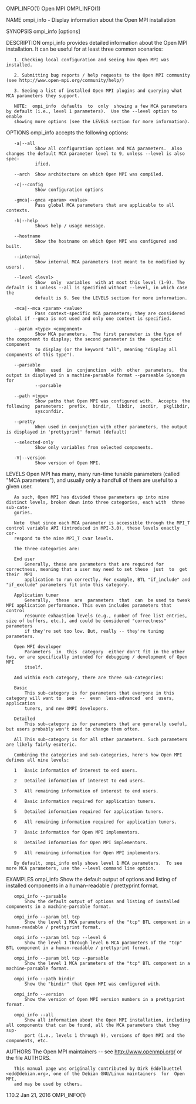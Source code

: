 OMPI_INFO(1)                                                         Open MPI                                                         OMPI_INFO(1)

NAME
       ompi_info - Display information about the Open MPI installation

SYNOPSIS
       ompi_info [options]

DESCRIPTION
       ompi_info provides detailed information about the Open MPI installation.  It can be useful for at least three common scenarios:

       1. Checking local configuration and seeing how Open MPI was installed.

       2. Submitting bug reports / help requests to the Open MPI community (see http://www.open-mpi.org/community/help/)

       3. Seeing a list of installed Open MPI plugins and querying what MCA parameters they support.

       NOTE:  ompi_info  defaults  to  only  showing a few MCA parameters by default (i.e., level 1 parameters).  Use the --level option to enable
       showing more options (see the LEVELS section for more information).

OPTIONS
       ompi_info accepts the following options:

       -a|--all
               Show all configuration options and MCA parameters.  Also changes the default MCA parameter level to 9, unless --level is also spec‐
               ified.

       --arch  Show architecture on which Open MPI was compiled.

       -c|--config
               Show configuration options

       -gmca|--gmca <param> <value>
               Pass global MCA parameters that are applicable to all contexts.

       -h|--help
               Shows help / usage message.

       --hostname
               Show the hostname on which Open MPI was configured and built.

       --internal
               Show internal MCA parameters (not meant to be modified by users).

       --level <level>
               Show  only  variables  with at most this level (1-9). The default is 1 unless --all is specified without --level, in which case the
               default is 9. See the LEVELS section for more information.

       -mca|--mca <param> <value>
               Pass context-specific MCA parameters; they are considered global if --gmca is not used and only one context is specified.

       --param <type> <component>
               Show MCA parameters.  The first parameter is the type of the component to display; the second parameter is the  specific  component
               to display (or the keyword "all", meaning "display all components of this type").

       --parsable
               When  used  in  conjunction  with  other  parameters,  the output is displayed in a machine-parsable format --parseable Synonym for
               --parsable

       --path <type>
               Show paths that Open MPI was configured with.  Accepts  the  following  parameters:  prefix,  bindir,  libdir,  incdir,  pkglibdir,
               sysconfdir.

       --pretty
               When used in conjunction with other parameters, the output is displayed in 'prettyprint' format (default)

       --selected-only
               Show only variables from selected components.

       -V|--version
               Show version of Open MPI.

LEVELS
       Open  MPI  has  many, many run-time tunable parameters (called "MCA parameters"), and usually only a handfull of them are useful to a given
       user.

       As such, Open MPI has divided these parameters up into nine distinct levels, broken down into three categories, each with  three  sub-cate‐
       gories.

       Note  that since each MCA parameter is accessible through the MPI_T control variable API (introduced in MPI-3.0), these levels exactly cor‐
       respond to the nine MPI_T cvar levels.

       The three categories are:

       End user
           Generally, these are parameters that are required for correctness, meaning that a user may need to set these  just  to  get  their  MPI
           application to run correctly. For example, BTL "if_include" and "if_exclude" parameters fit into this category.

       Application tuner
           Generally,  these  are  parameters  that  can  be used to tweak MPI application performance. This even includes parameters that control
           resource exhaustion levels (e.g., number of free list entries, size of buffers, etc.), and could be considered "correctness" parameters
           if they're set too low. But, really -- they're tuning parameters.

       Open MPI developer
           Parameters  in  this  category  either don't fit in the other two, or are specifically intended for debugging / development of Open MPI
           itself.

       And within each category, there are three sub-categories:

       Basic
           This sub-category is for parameters that everyone in this category will want to  see  --  even  less-advanced  end  users,  application
           tuners, and new OMPI developers.

       Detailed
           This sub-category is for parameters that are generally useful, but users probably won't need to change them often.

       All This sub-category is for all other parameters. Such parameters are likely fairly esoteric.

       Combining the categories and sub-categories, here's how Open MPI defines all nine levels:

       1   Basic information of interest to end users.

       2   Detailed information of interest to end users.

       3   All remaining information of interest to end users.

       4   Basic information required for application tuners.

       5   Detailed information required for application tuners.

       6   All remaining information required for application tuners.

       7   Basic information for Open MPI implementors.

       8   Detailed information for Open MPI implementors.

       9   All remaining information for Open MPI implementors.

       By default, ompi_info only shows level 1 MCA parameters.  To see more MCA parameters, use the --level command line option.

EXAMPLES
       ompi_info
           Show the default output of options and listing of installed components in a human-readable / prettyprint format.

       ompi_info --parsable
           Show the default output of options and listing of installed components in a machine-parsable format.

       ompi_info --param btl tcp
           Show the level 1 MCA parameters of the "tcp" BTL component in a human-readable / prettyprint format.

       ompi_info --param btl tcp --level 6
           Show the level 1 through level 6 MCA parameters of the "tcp" BTL component in a human-readable / prettyprint format.

       ompi_info --param btl tcp --parsable
           Show the level 1 MCA parameters of the "tcp" BTL component in a machine-parsable format.

       ompi_info --path bindir
           Show the "bindir" that Open MPI was configured with.

       ompi_info --version
           Show the version of Open MPI version numbers in a prettyprint format.

       ompi_info --all
           Show all information about the Open MPI installation, including all components that can be found, all the MCA parameters that they sup‐
           port (i.e., levels 1 through 9), versions of Open MPI and the components, etc.

AUTHORS
       The Open MPI maintainers -- see http://www.openmpi.org/ or the file AUTHORS.

       This manual page was originally contributed by Dirk Eddelbuettel <edd@debian.org>, one of the Debian GNU/Linux maintainers  for  Open  MPI,
       and may be used by others.

1.10.2                                                             Jan 21, 2016                                                       OMPI_INFO(1)
